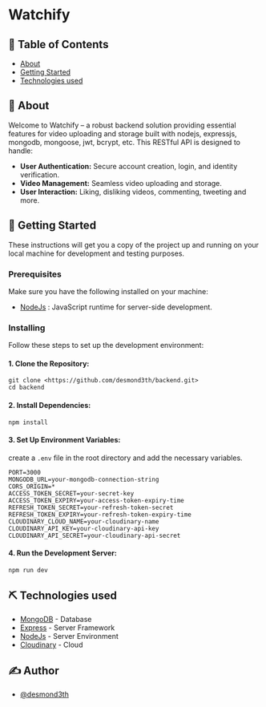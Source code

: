 # Watchify

## 📝 Table of Contents

- [About](#about)
- [Getting Started](#Getting_Started)
- [Technologies used](#Technologies_used)

## 🧐 About

Welcome to Watchify – a robust backend solution providing essential features for video uploading and storage built with nodejs, expressjs, mongodb, mongoose, jwt, bcrypt, etc. This RESTful API is designed to handle:

- **User Authentication:** Secure account creation, login, and identity verification.
- **Video Management:** Seamless video uploading and storage.
- **User Interaction:** Liking, disliking videos, commenting, tweeting and more.

## 🏁 Getting Started

These instructions will get you a copy of the project up and running on your local machine for development and testing purposes.

### Prerequisites

Make sure you have the following installed on your machine:

- [NodeJs](https://nodejs.org/en/) : JavaScript runtime for server-side development.

### Installing

Follow these steps to set up the development environment:

#### 1. Clone the Repository:

```
git clone <https://github.com/desmond3th/backend.git>
cd backend
```
#### 2. Install Dependencies:

```
npm install
```
#### 3. Set Up Environment Variables:
create a ```.env``` file in the root directory and add the necessary variables.
```
PORT=3000
MONGODB_URL=your-mongodb-connection-string
CORS_ORIGIN=*
ACCESS_TOKEN_SECRET=your-secret-key
ACCESS_TOKEN_EXPIRY=your-access-token-expiry-time
REFRESH_TOKEN_SECRET=your-refresh-token-secret
REFRESH_TOKEN_EXPIRY=your-refresh-token-expiry-time
CLOUDINARY_CLOUD_NAME=your-cloudinary-name
CLOUDINARY_API_KEY=your-cloudinary-api-key
CLOUDINARY_API_SECRET=your-cloudinary-api-secret

```
#### 4. Run the Development Server:

```
npm run dev
```

## ⛏️ Technologies used 

- [MongoDB](https://www.mongodb.com/) - Database
- [Express](https://expressjs.com/) - Server Framework
- [NodeJs](https://nodejs.org/en/) - Server Environment
- [Cloudinary](https://cloudinary.com/) - Cloud


## ✍️ Author

- [@desmond3th](https://github.com/desmond3th)
